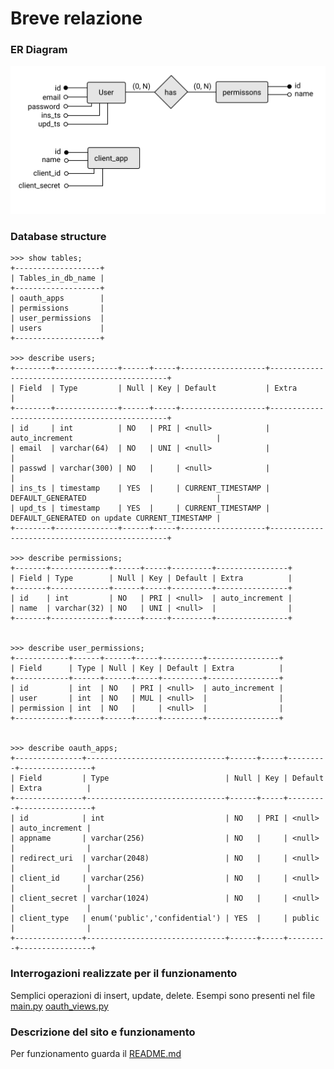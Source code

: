 # Breve relazione
### ER Diagram
![](./res/er_diagram.svg)
### Database structure
```
>>> show tables;
+-------------------+
| Tables_in_db_name |
+-------------------+
| oauth_apps        |
| permissions       |
| user_permissions  |
| users             |
+-------------------+

>>> describe users;
+--------+--------------+------+-----+-------------------+-----------------------------------------------+
| Field  | Type         | Null | Key | Default           | Extra                                         |
+--------+--------------+------+-----+-------------------+-----------------------------------------------+
| id     | int          | NO   | PRI | <null>            | auto_increment                                |
| email  | varchar(64)  | NO   | UNI | <null>            |                                               |
| passwd | varchar(300) | NO   |     | <null>            |                                               |
| ins_ts | timestamp    | YES  |     | CURRENT_TIMESTAMP | DEFAULT_GENERATED                             |
| upd_ts | timestamp    | YES  |     | CURRENT_TIMESTAMP | DEFAULT_GENERATED on update CURRENT_TIMESTAMP |
+--------+--------------+------+-----+-------------------+-----------------------------------------------+

>>> describe permissions;
+-------+-------------+------+-----+---------+----------------+
| Field | Type        | Null | Key | Default | Extra          |
+-------+-------------+------+-----+---------+----------------+
| id    | int         | NO   | PRI | <null>  | auto_increment |
| name  | varchar(32) | NO   | UNI | <null>  |                |
+-------+-------------+------+-----+---------+----------------+


>>> describe user_permissions;
+------------+------+------+-----+---------+----------------+
| Field      | Type | Null | Key | Default | Extra          |
+------------+------+------+-----+---------+----------------+
| id         | int  | NO   | PRI | <null>  | auto_increment |
| user       | int  | NO   | MUL | <null>  |                |
| permission | int  | NO   |     | <null>  |                |
+------------+------+------+-----+---------+----------------+


>>> describe oauth_apps;
+---------------+-------------------------------+------+-----+---------+----------------+
| Field         | Type                          | Null | Key | Default | Extra          |
+---------------+-------------------------------+------+-----+---------+----------------+
| id            | int                           | NO   | PRI | <null>  | auto_increment |
| appname       | varchar(256)                  | NO   |     | <null>  |                |
| redirect_uri  | varchar(2048)                 | NO   |     | <null>  |                |
| client_id     | varchar(256)                  | NO   |     | <null>  |                |
| client_secret | varchar(1024)                 | NO   |     | <null>  |                |
| client_type   | enum('public','confidential') | YES  |     | public  |                |
+---------------+-------------------------------+------+-----+---------+----------------+
```
### Interrogazioni realizzate per il funzionamento
Semplici operazioni di insert, update, delete.
Esempi sono presenti nel file [main.py](https://bitbucket.org/ale-cci/demo-oauth-openid/src/d2806738e39e75af747558cda42ac9ee7386aecf/backend/main.py#lines-79) [oauth\_views.py](https://bitbucket.org/ale-cci/demo-oauth-openid/src/d2806738e39e75af747558cda42ac9ee7386aecf/backend/oauth_views.py#lines-63)

### Descrizione del sito e funzionamento
Per funzionamento guarda il [README.md](./README.md)

